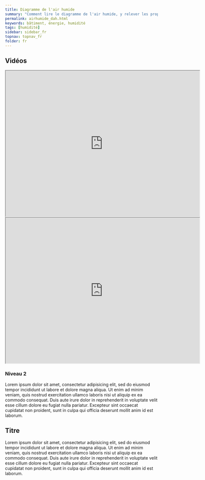 ```yaml
---
title: Diagramme de l'air humide
summary: "Comment lire le diagramme de l'air humide, y relever les propriétés de l'air et y représenter les mélanges"
permalink: airhumide_dah.html
keywords: bâtiment, énergie, humidité
tags: [humidité]
sidebar: sidebar_fr
topnav: topnav_fr
folder: fr
---
```


## Vidéos

<iframe src="https://player.vimeo.com/video/99807194?color=ff9933&portrait=0" width="640" height="480" frameborder="1" webkitallowfullscreen mozallowfullscreen allowfullscreen></iframe>

<iframe src="https://player.vimeo.com/video/99904962?color=ff9933&portrait=0" width="640" height="480" frameborder="1" webkitallowfullscreen mozallowfullscreen allowfullscreen></iframe>

### Niveau 2

Lorem ipsum dolor sit amet, consectetur adipisicing elit, sed do eiusmod tempor incididunt ut labore et dolore magna aliqua. Ut enim ad minim veniam, quis nostrud exercitation ullamco laboris nisi ut aliquip ex ea commodo consequat. Duis aute irure dolor in reprehenderit in voluptate velit esse cillum dolore eu fugiat nulla pariatur. Excepteur sint occaecat cupidatat non proident, sunt in culpa qui officia deserunt mollit anim id est laborum.

## Titre

Lorem ipsum dolor sit amet, consectetur adipisicing elit, sed do eiusmod tempor incididunt ut labore et dolore magna aliqua. Ut enim ad minim veniam, quis nostrud exercitation ullamco laboris nisi ut aliquip ex ea commodo consequat. Duis aute irure dolor in reprehenderit in voluptate velit esse cillum dolore eu fugiat nulla pariatur. Excepteur sint occaecat cupidatat non proident, sunt in culpa qui officia deserunt mollit anim id est laborum.
